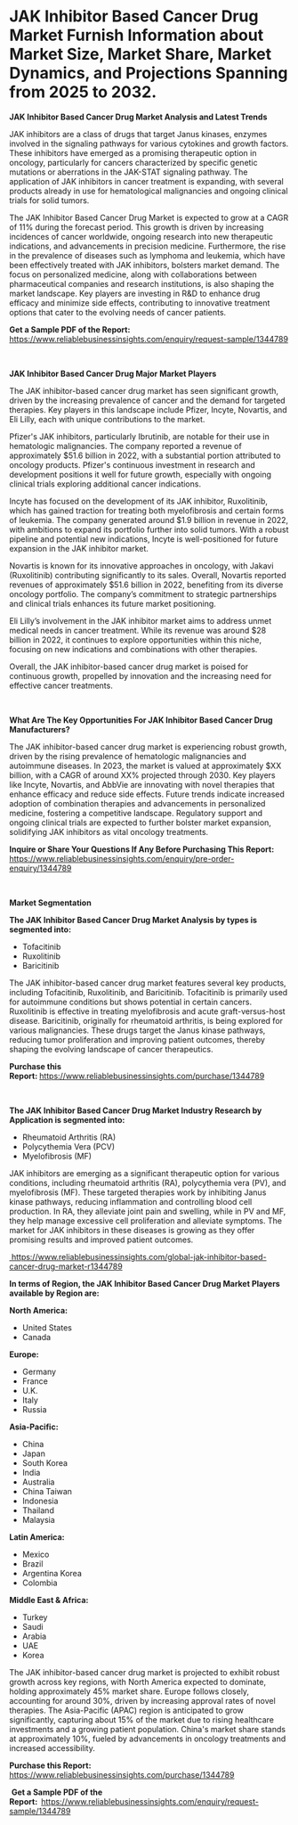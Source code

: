 <p><h1>JAK Inhibitor Based Cancer Drug Market Furnish Information about Market Size, Market Share, Market Dynamics, and Projections Spanning from 2025 to 2032.</h1></p><p><strong>JAK Inhibitor Based Cancer Drug Market Analysis and Latest Trends</strong></p>
<p><p>JAK inhibitors are a class of drugs that target Janus kinases, enzymes involved in the signaling pathways for various cytokines and growth factors. These inhibitors have emerged as a promising therapeutic option in oncology, particularly for cancers characterized by specific genetic mutations or aberrations in the JAK-STAT signaling pathway. The application of JAK inhibitors in cancer treatment is expanding, with several products already in use for hematological malignancies and ongoing clinical trials for solid tumors.</p><p>The JAK Inhibitor Based Cancer Drug Market is expected to grow at a CAGR of 11% during the forecast period. This growth is driven by increasing incidences of cancer worldwide, ongoing research into new therapeutic indications, and advancements in precision medicine. Furthermore, the rise in the prevalence of diseases such as lymphoma and leukemia, which have been effectively treated with JAK inhibitors, bolsters market demand. The focus on personalized medicine, along with collaborations between pharmaceutical companies and research institutions, is also shaping the market landscape. Key players are investing in R&D to enhance drug efficacy and minimize side effects, contributing to innovative treatment options that cater to the evolving needs of cancer patients.</p></p>
<p><strong>Get a Sample PDF of the Report:&nbsp;</strong> <a href="https://www.reliablebusinessinsights.com/enquiry/request-sample/1344789?utm_campaign=2778&utm_medium=2&utm_source=Github&utm_content=ia&utm_term=19042025&utm_id=jak-inhibitor-based-cancer-drug">https://www.reliablebusinessinsights.com/enquiry/request-sample/1344789</a></p>
<p>&nbsp;</p>
<p><strong>JAK Inhibitor Based Cancer Drug Major Market Players</strong></p>
<p><p>The JAK inhibitor-based cancer drug market has seen significant growth, driven by the increasing prevalence of cancer and the demand for targeted therapies. Key players in this landscape include Pfizer, Incyte, Novartis, and Eli Lilly, each with unique contributions to the market.</p><p>Pfizer's JAK inhibitors, particularly Ibrutinib, are notable for their use in hematologic malignancies. The company reported a revenue of approximately $51.6 billion in 2022, with a substantial portion attributed to oncology products. Pfizer's continuous investment in research and development positions it well for future growth, especially with ongoing clinical trials exploring additional cancer indications.</p><p>Incyte has focused on the development of its JAK inhibitor, Ruxolitinib, which has gained traction for treating both myelofibrosis and certain forms of leukemia. The company generated around $1.9 billion in revenue in 2022, with ambitions to expand its portfolio further into solid tumors. With a robust pipeline and potential new indications, Incyte is well-positioned for future expansion in the JAK inhibitor market.</p><p>Novartis is known for its innovative approaches in oncology, with Jakavi (Ruxolitinib) contributing significantly to its sales. Overall, Novartis reported revenues of approximately $51.6 billion in 2022, benefiting from its diverse oncology portfolio. The company’s commitment to strategic partnerships and clinical trials enhances its future market positioning.</p><p>Eli Lilly’s involvement in the JAK inhibitor market aims to address unmet medical needs in cancer treatment. While its revenue was around $28 billion in 2022, it continues to explore opportunities within this niche, focusing on new indications and combinations with other therapies.</p><p>Overall, the JAK inhibitor-based cancer drug market is poised for continuous growth, propelled by innovation and the increasing need for effective cancer treatments.</p></p>
<p>&nbsp;</p>
<p><strong>What Are The Key Opportunities For JAK Inhibitor Based Cancer Drug Manufacturers?</strong></p>
<p><p>The JAK inhibitor-based cancer drug market is experiencing robust growth, driven by the rising prevalence of hematologic malignancies and autoimmune diseases. In 2023, the market is valued at approximately $XX billion, with a CAGR of around XX% projected through 2030. Key players like Incyte, Novartis, and AbbVie are innovating with novel therapies that enhance efficacy and reduce side effects. Future trends indicate increased adoption of combination therapies and advancements in personalized medicine, fostering a competitive landscape. Regulatory support and ongoing clinical trials are expected to further bolster market expansion, solidifying JAK inhibitors as vital oncology treatments.</p></p>
<p><strong>Inquire or Share Your Questions If Any Before Purchasing This Report:</strong> <a href="https://www.reliablebusinessinsights.com/enquiry/pre-order-enquiry/1344789?utm_campaign=2778&utm_medium=2&utm_source=Github&utm_content=ia&utm_term=19042025&utm_id=jak-inhibitor-based-cancer-drug">https://www.reliablebusinessinsights.com/enquiry/pre-order-enquiry/1344789</a></p>
<p>&nbsp;</p>
<p><strong>Market Segmentation</strong></p>
<p><strong>The JAK Inhibitor Based Cancer Drug Market Analysis by types is segmented into:</strong></p>
<p><ul><li>Tofacitinib</li><li>Ruxolitinib</li><li>Baricitinib</li></ul></p>
<p><p>The JAK inhibitor-based cancer drug market features several key products, including Tofacitinib, Ruxolitinib, and Baricitinib. Tofacitinib is primarily used for autoimmune conditions but shows potential in certain cancers. Ruxolitinib is effective in treating myelofibrosis and acute graft-versus-host disease. Baricitinib, originally for rheumatoid arthritis, is being explored for various malignancies. These drugs target the Janus kinase pathways, reducing tumor proliferation and improving patient outcomes, thereby shaping the evolving landscape of cancer therapeutics.</p></p>
<p><strong>Purchase this Report:&nbsp;</strong><a href="https://www.reliablebusinessinsights.com/purchase/1344789?utm_campaign=2778&utm_medium=2&utm_source=Github&utm_content=ia&utm_term=19042025&utm_id=jak-inhibitor-based-cancer-drug">https://www.reliablebusinessinsights.com/purchase/1344789</a></p>
<p>&nbsp;</p>
<p><strong>The JAK Inhibitor Based Cancer Drug Market Industry Research by Application is segmented into:</strong></p>
<p><ul><li>Rheumatoid Arthritis (RA)</li><li>Polycythemia Vera (PCV)</li><li>Myelofibrosis (MF)</li></ul></p>
<p><p>JAK inhibitors are emerging as a significant therapeutic option for various conditions, including rheumatoid arthritis (RA), polycythemia vera (PV), and myelofibrosis (MF). These targeted therapies work by inhibiting Janus kinase pathways, reducing inflammation and controlling blood cell production. In RA, they alleviate joint pain and swelling, while in PV and MF, they help manage excessive cell proliferation and alleviate symptoms. The market for JAK inhibitors in these diseases is growing as they offer promising results and improved patient outcomes.</p></p>
<p><a href="https://www.reliablebusinessinsights.com/global-jak-inhibitor-based-cancer-drug-market-r1344789?utm_campaign=2778&utm_medium=2&utm_source=Github&utm_content=ia&utm_term=19042025&utm_id=jak-inhibitor-based-cancer-drug">&nbsp;https://www.reliablebusinessinsights.com/global-jak-inhibitor-based-cancer-drug-market-r1344789</a></p>
<p><strong>In terms of Region, the JAK Inhibitor Based Cancer Drug Market Players available by Region are:</strong></p>
<p>
    <p> <strong> North America: </strong>
        <ul>
            <li>United States</li>
            <li>Canada</li>
        </ul>
        </p> 
    <p> <strong> Europe: </strong>
        <ul>
            <li>Germany</li>
            <li>France</li>
            <li>U.K.</li>
            <li>Italy</li>
            <li>Russia</li>
        </ul>
        </p> 
    <p> <strong> Asia-Pacific: </strong>
        <ul>
            <li>China</li>
            <li>Japan</li>
            <li>South Korea</li>
            <li>India</li>
            <li>Australia</li>
            <li>China Taiwan</li>
            <li>Indonesia</li>
            <li>Thailand</li>
            <li>Malaysia</li>
        </ul>
        </p> 
    <p> <strong> Latin America: </strong>
        <ul>
            <li>Mexico</li>
            <li>Brazil</li>
            <li>Argentina Korea</li>
            <li>Colombia</li>
        </ul>
        </p> 
    <p> <strong> Middle East & Africa: </strong>
        <ul>
            <li>Turkey</li>
            <li>Saudi</li>
            <li>Arabia</li>
            <li>UAE</li>
            <li>Korea</li>
        </ul>
    </p>
    </p>
<p><p>The JAK inhibitor-based cancer drug market is projected to exhibit robust growth across key regions, with North America expected to dominate, holding approximately 45% market share. Europe follows closely, accounting for around 30%, driven by increasing approval rates of novel therapies. The Asia-Pacific (APAC) region is anticipated to grow significantly, capturing about 15% of the market due to rising healthcare investments and a growing patient population. China's market share stands at approximately 10%, fueled by advancements in oncology treatments and increased accessibility.</p></p>
<p><strong>Purchase this Report: </strong><a href="https://www.reliablebusinessinsights.com/purchase/1344789?utm_campaign=2778&utm_medium=2&utm_source=Github&utm_content=ia&utm_term=19042025&utm_id=jak-inhibitor-based-cancer-drug">https://www.reliablebusinessinsights.com/purchase/1344789</a></p>
<p>&nbsp;<strong>Get a Sample PDF of the Report:&nbsp;&nbsp;</strong><a href="https://www.reliablebusinessinsights.com/enquiry/request-sample/1344789?utm_campaign=2778&utm_medium=2&utm_source=Github&utm_content=ia&utm_term=19042025&utm_id=jak-inhibitor-based-cancer-drug">https://www.reliablebusinessinsights.com/enquiry/request-sample/1344789</a></p>
<p><strong></strong></p>
<p><p></p><p></p><p></p></p>